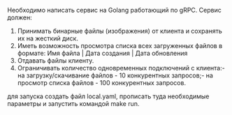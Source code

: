 Необходимо написать сервис на Golang работающий по gRPC.
 Сервис должен:
 1) Принимать бинарные файлы (изображения) от клиента и сохранять их на жесткий
 диск.
 2) Иметь возможность просмотра списка всех загруженных файлов в формате:
 Имя файла | Дата создания | Дата обновления
 3) Отдавать файлы клиенту.
 4) Ограничивать количество одновременных подключений с клиента:- на загрузку/скачивание файлов - 10 конкурентных запросов;- на просмотр списка файлов - 100 конкурентных запросов.

 для запуска создать файл local.yaml, прописать туда необходимые параметры и запустить командой make run.